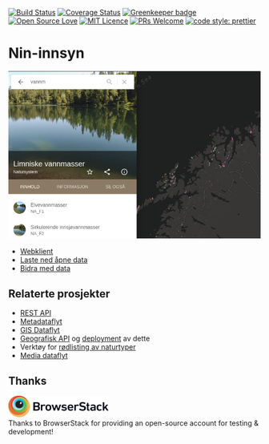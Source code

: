 [![Build Status](https://travis-ci.org/Artsdatabanken/nin-innsyn.svg?branch=master)](https://travis-ci.org/Artsdatabanken/nin-innsyn)
[![Coverage Status](https://coveralls.io/repos/github/Artsdatabanken/nin-innsyn/badge.svg?branch=master)](https://coveralls.io/github/Artsdatabanken/nin-innsyn?branch=master)
[![Greenkeeper badge](https://badges.greenkeeper.io/Artsdatabanken/nin-innsyn.svg)](https://greenkeeper.io/)
[![Open Source Love](https://badges.frapsoft.com/os/v2/open-source.svg?v=103)](https://github.com/ellerbrock/open-source-badges/)
[![MIT Licence](https://badges.frapsoft.com/os/mit/mit.svg?v=103)](https://opensource.org/licenses/mit-license.php)
[![PRs Welcome](https://img.shields.io/badge/PRs-welcome-brightgreen.svg)](CONTRIBUTING.md#pull-requests)
[![code style: prettier](https://img.shields.io/badge/code_style-prettier-ff69b4.svg?style=flat-square)](https://github.com/prettier/prettier)

# Nin-innsyn

[![Screenshot](doc/screenshot.png "nin-innsyn screenshot")](https://nin.artsdatabanken.no)

- [Webklient](https://nin.artsdatabanken.no)
- [Laste ned åpne data](https://data.artsdatabanken.no/Natur_i_Norge)
- [Bidra med data](docs/BidraMedData.md)

## Relaterte prosjekter

- [REST API](https://github.com/Artsdatabanken/ogapi)
- [Metadataflyt](https://github.com/artsdatabanken/kverna)
- [GIS Dataflyt](https://github.com/artsdatabanken/grunnkart-dataflyt)
- [Geografisk API](https://github.com/Artsdatabanken/rasterQ) og [deployment](https://github.com/Artsdatabanken/rasterUploader) av dette
- Verktøy for [rødlisting av naturtyper](https://github.com/Artsdatabanken/natty)
- [Media dataflyt](https://github.com/Artsdatabanken/ografika)

## Thanks

<a href="https://www.browserstack.com/"><img src="doc/Browserstack-logo.svg" width="200px">
</a>
<br/>Thanks to BrowserStack for providing an open-source account for testing & development!
